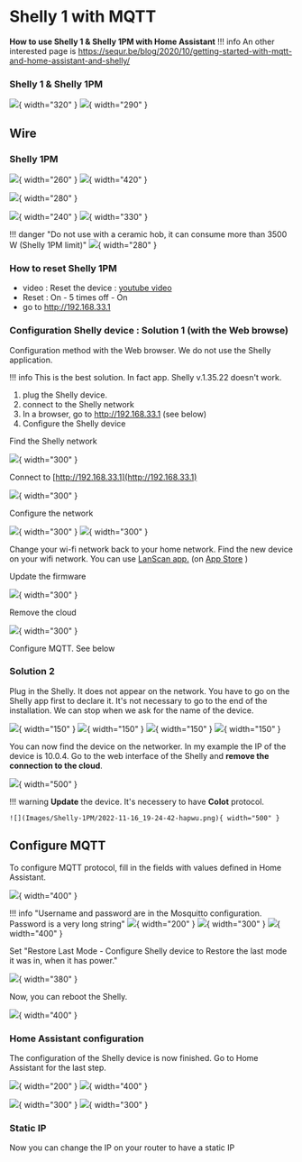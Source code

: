 # Shelly 1 with MQTT

**How to use Shelly 1 & Shelly 1PM with Home Assistant**
!!! info
    An other interested page is https://sequr.be/blog/2020/10/getting-started-with-mqtt-and-home-assistant-and-shelly/

### Shelly 1 & Shelly 1PM

![](Images/Shelly-1PM/IMG_4303.jpg){ width="320" }
![](Images/Shelly-1PM/IMG_4326.JPG){ width="290" }


## Wire
### Shelly 1PM
![](Images/Shelly-1PM/wire.png){ width="260" }
![](Images/Shelly-1PM/IMG_5070.jpg){ width="420" }

![](Images/Shelly-1PM/IMG_4302.jpg){ width="280" }

![](Images/Shelly-1PM/IMG_5067.jpg){ width="240" }
![](Images/Shelly-1PM/IMG_4333.jpg){ width="330" }

!!! danger "Do not use with a ceramic hob, it can consume more than 3500 W (Shelly 1PM limit)"
    ![](Images/Shelly-1PM/IMG_5057.JPG){ width="280" }

### How to reset Shelly 1PM
- video : Reset the device : [youtube video](https://www.youtube.com/watch?v=dz7Aq4mGnQc)
- Reset : On - 5 times off - On
- go to http://192.168.33.1

### Configuration Shelly device : Solution 1 (with the Web browse)

Configuration method with the Web browser. We do not use the Shelly application.

!!! info
    This is the best solution. In fact app. Shelly v.1.35.22 doesn't work.

1. plug the Shelly device.
2. connect to the Shelly network
3. In a browser, go to http://192.168.33.1 (see below)
4. Configure the Shelly device

Find the Shelly network

![](Images/Shelly-1PM/2022-12-30_20-46-19.png){ width="300" }

Connect to [http://192.168.33.1](http://192.168.33.1)

![](Images/Shelly-1PM/2022-12-30_20-47-12.png){ width="300" }

Configure the network

![](Images/Shelly-1PM/2022-12-30_20-47-41.png){ width="300" }
![](Images/Shelly-1PM/2022-12-30_20-48-12.png){ width="300" }

Change your wi-fi network back to your home network.
Find the new device on your wifi network.
You can use [LanScan app.](https://www.iwaxx.com/lanscan/) (on [App Store](https://apps.apple.com/fr/app/lanscan/id472226235?mt=12) )

Update the firmware

![](Images/Shelly-1PM/2022-12-30_20-52-30.png){ width="300" }

Remove the cloud

![](Images/Shelly-1PM/2022-12-30_20-53-23.png){ width="300" }

Configure MQTT. See below

### Solution 2
Plug in the Shelly. It does not appear on the network.
You have to go on the Shelly app first to declare it.
It's not necessary to go to the end of the installation.
We can stop when we ask for the name of the device.

![](Images/Shelly-1PM/IMG_4305.PNG){ width="150" }
![](Images/Shelly-1PM/IMG_4306.PNG){ width="150" }
![](Images/Shelly-1PM/IMG_4307.PNG){ width="150" }
![](Images/Shelly-1PM/IMG_4308.PNG){ width="150" }

You can now find the device on the networker. In my example the IP of the device is 10.0.4.
Go to the web interface of the Shelly and **remove the connection to the cloud**.

![](Images/Shelly-1PM/2022-11-16_19-03-59-ck26n.png){ width="500" }

!!! warning
    **Update** the device. It's necessery to have **CoIot** protocol.

    ![](Images/Shelly-1PM/2022-11-16_19-24-42-hapwu.png){ width="500" }

## Configure MQTT

To configure MQTT protocol, fill in the fields with values defined in Home Assistant.

![](Images/Shelly-1PM/2022-11-16_19-25-58-zzxi1.png){ width="400" }

!!! info "Username and password are in the Mosquitto configuration. Password is a very long string"
    ![](Images/Shelly-1PM/2022-11-16_19-20-23-3sqrg.png){ width="200" }
    ![](Images/Shelly-1PM/2022-11-16_19-20-32-61eiw.png){ width="300" }
    ![](Images/Shelly-1PM/2022-11-16_19-20-48-pe6is.png){ width="400" }

Set "Restore Last Mode - Configure Shelly device to Restore the last mode it was in, when it has power."

![](Images/Shelly-1PM/2022-12-18_11-28-04.png){ width="380" }

Now, you can reboot the Shelly.

![](Images/Shelly-1PM/2022-11-16_19-27-19-yhfdw.png){ width="400" }

### Home Assistant configuration

The configuration of the Shelly device is now finished. Go to Home Assistant for the last step.

![](Images/Shelly-1PM/2022-11-16_20-02-51-kyree.png){ width="200" }
![](Images/Shelly-1PM/2022-11-16_19-28-09-fri3x.png){ width="400" }

![](Images/Shelly-1PM/2022-11-16_19-28-25-omh8v.png){ width="300" }
![](Images/Shelly-1PM/2022-11-16_20-31-39-qci2t.png){ width="300" }

### Static IP

Now you can change the IP on your router to have a static IP


